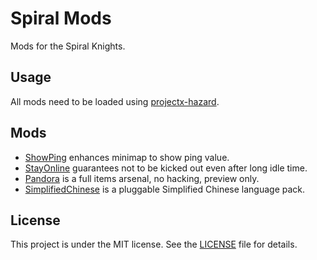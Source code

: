 # Spiral Mods

Mods for the Spiral Knights.

## Usage

All mods need to be loaded using [projectx-hazard](https://github.com/spiralstudio/projectx-hazard).

## Mods

- [ShowPing](showping) enhances minimap to show ping value.
- [StayOnline](stayonline) guarantees not to be kicked out even after long idle time.
- [Pandora](pandora) is a full items arsenal, no hacking, preview only.
- [SimplifiedChinese](simplifiedchinese) is a pluggable Simplified Chinese language pack.

## License

This project is under the MIT license. See the [LICENSE](LICENSE) file for details.